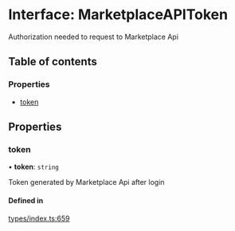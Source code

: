 # Interface: MarketplaceAPIToken

Authorization needed to request to Marketplace Api

## Table of contents

### Properties

- [token](MarketplaceAPIToken.md#token)

## Properties

### token

• **token**: `string`

Token generated by Marketplace Api after login

#### Defined in

[types/index.ts:659](https://github.com/nevermined-io/react-components/blob/9a583d0/catalog/src/types/index.ts#L659)
